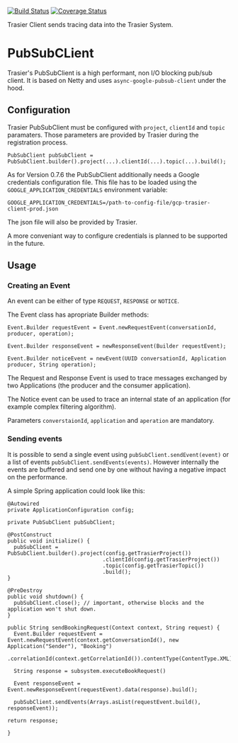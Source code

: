 [![Build Status](https://travis-ci.org/trasiercom/trasier-client.svg?branch=develop)](https://travis-ci.org/trasiercom/trasier-client)
[![Coverage Status](https://coveralls.io/repos/github/trasiercom/trasier-client/badge.svg?branch=develop&g=3)](https://coveralls.io/github/trasiercom/trasier-client?branch=develop)


Trasier Client sends tracing data into the Trasier System.

# PubSubCLient

Trasier's PubSubClient is a high performant, non I/O blocking pub/sub client. It is based on Netty and uses `async-google-pubsub-client` under the hood.

## Configuration

Trasier PubSubClient must be configured with `project`, `clientId` and `topic` paramaters. Those parameters are provided by Trasier during the registration process.

```
PubSubClient pubSubClient = PubSubClient.builder().project(...).clientId(...).topic(...).build();
```

As for Version 0.7.6 the PubSubClient additionally needs a Google credentials configuration file. This file has to be loaded using the  `GOOGLE_APPLICATION_CREDENTIALS` environment variable:

```
GOOGLE_APPLICATION_CREDENTIALS=/path-to-config-file/gcp-trasier-client-prod.json
```

The json file will also be provided by Trasier.

A more conveniant way to configure credentials is planned to be supported in the future.

## Usage

### Creating an Event

An event can be either of type `REQUEST`, `RESPONSE` or `NOTICE`.

The Event class has apropriate Builder methods:

```
Event.Builder requestEvent = Event.newRequestEvent(conversationId, producer, operation);

Event.Builder responseEvent = newResponseEvent(Builder requestEvent);

Event.Builder noticeEvent = newEvent(UUID conversationId, Application producer, String operation);
```

The Request and Response Event is used to trace messages exchanged by two Applications (the producer and the consumer application).

The Notice event can be used to trace an internal state of an application (for example complex filtering algorithm).

Parameters `converstaionId`, `application` and `aperation` are mandatory.

### Sending events

It is possible to send a single event using `pubSubClient.sendEvent(event)` or a list of events `pubSubClient.sendEvents(events)`. However internally the events are buffered and send one by one without having a negative impact on the performance.

A simple Spring application could look like this:

```
@Autowired
private ApplicationConfiguration config;

private PubSubClient pubSubClient;

@PostConstruct
public void initialize() {
  pubSubClient = PubSubClient.builder().project(config.getTrasierProject())
                              .clientId(config.getTrasierProject())
                              .topic(config.getTrasierTopic())
                              .build();
}

@PreDestroy
public void shutdown() {
  pubSubClient.close(); // important, otherwise blocks and the application won't shut down.
}

public String sendBookingRequest(Context context, String request) {
  Event.Builder requestEvent = Event.newRequestEvent(context.getConversationId(), new Application("Sender"), "Booking")
                .correlationId(context.getCorrelationId()).contentType(ContentType.XML).data(request);

  String response = subsystem.executeBookRequest()

  Event responseEvent = Event.newResponseEvent(requestEvent).data(response).build();

  pubSubClient.sendEvents(Arrays.asList(requestEvent.build(), responseEvent));

return response;

}

```

